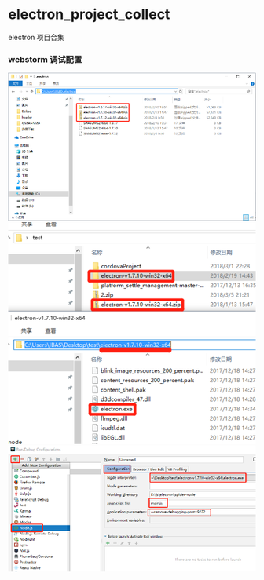 # electron_project_collect
electron 项目合集

### webstorm 调试配置

![step 1](webstome_debug_setting/1.jpg) ![step 2](webstome_debug_setting/2.jpg) ![step 3](webstome_debug_setting/3.jpg)

